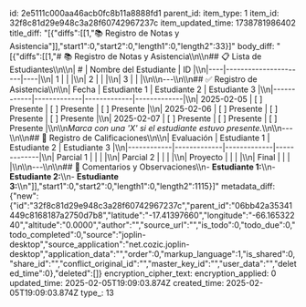 id: 2e5111c000aa46acb0fc8b11a8888fd1
parent_id: 
item_type: 1
item_id: 32f8c81d29e948c3a28f60742967237c
item_updated_time: 1738781986402
title_diff: "[{\"diffs\":[[1,\"📚 Registro de Notas y Asistencia\"]],\"start1\":0,\"start2\":0,\"length1\":0,\"length2\":33}]"
body_diff: "[{\"diffs\":[[1,\"# 📚 Registro de Notas y Asistencia\\\n\\\n## 📋 Lista de Estudiantes\\\n\\\n| #  | Nombre del Estudiante | ID |\\\n|----|----------------------|----|\\\n| 1  |                      |    |\\\n| 2  |                      |    |\\\n| 3  |                      |    |\\\n\\\n---\\\n\\\n## ✅ Registro de Asistencia\\\n\\\n| Fecha       | Estudiante 1 | Estudiante 2 | Estudiante 3 |\\\n|------------|-------------|-------------|-------------|\\\n| 2025-02-05 | [ ] Presente | [ ] Presente | [ ] Presente |\\\n| 2025-02-06 | [ ] Presente | [ ] Presente | [ ] Presente |\\\n| 2025-02-07 | [ ] Presente | [ ] Presente | [ ] Presente |\\\n\\\n*Marca con una 'X' si el estudiante estuvo presente.*\\\n\\\n---\\\n\\\n## 🎯 Registro de Calificaciones\\\n\\\n| Evaluación  | Estudiante 1 | Estudiante 2 | Estudiante 3 |\\\n|------------|-------------|-------------|-------------|\\\n| Parcial 1  |             |             |             |\\\n| Parcial 2  |             |             |             |\\\n| Proyecto   |             |             |             |\\\n| Final      |             |             |             |\\\n\\\n---\\\n\\\n## 📝 Comentarios y Observaciones\\\n- **Estudiante 1:**\\\n- **Estudiante 2:**\\\n- **Estudiante 3:**\\\n\"]],\"start1\":0,\"start2\":0,\"length1\":0,\"length2\":1115}]"
metadata_diff: {"new":{"id":"32f8c81d29e948c3a28f60742967237c","parent_id":"06bb42a35341449c8168187a2750d7b8","latitude":"-17.41397660","longitude":"-66.16532240","altitude":"0.0000","author":"","source_url":"","is_todo":0,"todo_due":0,"todo_completed":0,"source":"joplin-desktop","source_application":"net.cozic.joplin-desktop","application_data":"","order":0,"markup_language":1,"is_shared":0,"share_id":"","conflict_original_id":"","master_key_id":"","user_data":"","deleted_time":0},"deleted":[]}
encryption_cipher_text: 
encryption_applied: 0
updated_time: 2025-02-05T19:09:03.874Z
created_time: 2025-02-05T19:09:03.874Z
type_: 13